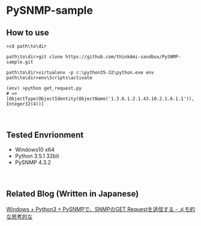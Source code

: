 # PySNMP-sample

## How to use

```
>cd path\to\dir

path\to\dir>git clone https://github.com/thinkAmi-sandbox/PySNMP-sample.git

path\to\dir>virtualenv -p c:\python35-32\python.exe env
path\to\dir>env\Scripts\activate

(env) >python get_request.py
# => [ObjectType(ObjectIdentity(ObjectName('1.3.6.1.2.1.43.10.2.1.6.1.1')), Integer32(4))]
```

　    
## Tested Envrionment

- Windows10 x64
- Python 3.5.1 32bit
- PySNMP 4.3.2

　  
## Related Blog (Written in Japanese)

[Windows + Python3 + PySNMPで、SNMPのGET Requestを送信する - メモ的な思考的な](http://thinkami.hatenablog.com/entry/2016/06/12/083043)